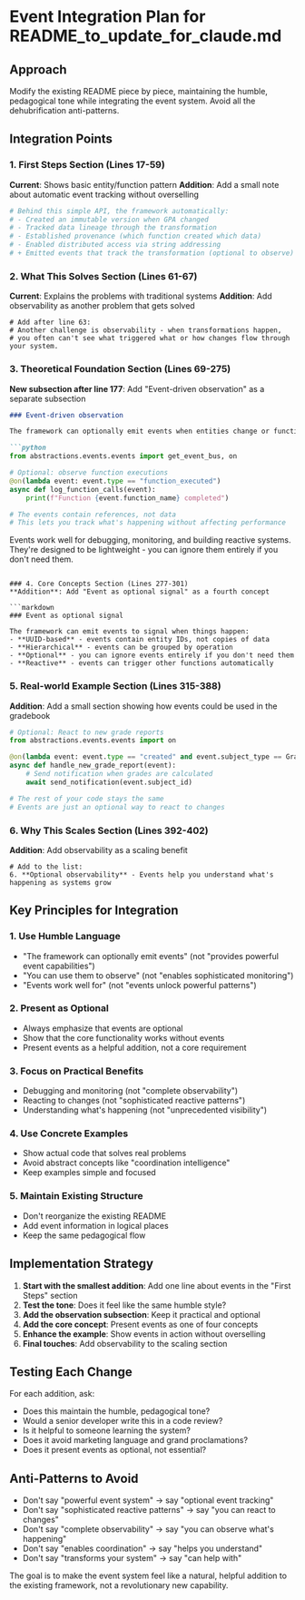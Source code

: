 # Event Integration Plan for README_to_update_for_claude.md

## Approach
Modify the existing README piece by piece, maintaining the humble, pedagogical tone while integrating the event system. Avoid all the dehubrification anti-patterns.

## Integration Points

### 1. First Steps Section (Lines 17-59)
**Current**: Shows basic entity/function pattern
**Addition**: Add a small note about automatic event tracking without overselling

```python
# Behind this simple API, the framework automatically:
# - Created an immutable version when GPA changed
# - Tracked data lineage through the transformation
# - Established provenance (which function created which data)
# - Enabled distributed access via string addressing
# + Emitted events that track the transformation (optional to observe)
```

### 2. What This Solves Section (Lines 61-67)
**Current**: Explains the problems with traditional systems
**Addition**: Add observability as another problem that gets solved

```
# Add after line 63:
# Another challenge is observability - when transformations happen, 
# you often can't see what triggered what or how changes flow through your system.
```

### 3. Theoretical Foundation Section (Lines 69-275)
**New subsection after line 177**: Add "Event-driven observation" as a separate subsection

```markdown
### Event-driven observation

The framework can optionally emit events when entities change or functions execute. These events contain only UUID references and basic metadata - they don't duplicate your data. You can use them to observe what's happening in your system:

```python
from abstractions.events.events import get_event_bus, on

# Optional: observe function executions
@on(lambda event: event.type == "function_executed")
async def log_function_calls(event):
    print(f"Function {event.function_name} completed")

# The events contain references, not data
# This lets you track what's happening without affecting performance
```

Events work well for debugging, monitoring, and building reactive systems. They're designed to be lightweight - you can ignore them entirely if you don't need them.
```

### 4. Core Concepts Section (Lines 277-301)
**Addition**: Add "Event as optional signal" as a fourth concept

```markdown
### Event as optional signal

The framework can emit events to signal when things happen:
- **UUID-based** - events contain entity IDs, not copies of data
- **Hierarchical** - events can be grouped by operation
- **Optional** - you can ignore events entirely if you don't need them
- **Reactive** - events can trigger other functions automatically
```

### 5. Real-world Example Section (Lines 315-388)
**Addition**: Add a small section showing how events could be used in the gradebook

```python
# Optional: React to new grade reports
from abstractions.events.events import on

@on(lambda event: event.type == "created" and event.subject_type == GradeReport)
async def handle_new_grade_report(event):
    # Send notification when grades are calculated
    await send_notification(event.subject_id)

# The rest of your code stays the same
# Events are just an optional way to react to changes
```

### 6. Why This Scales Section (Lines 392-402)
**Addition**: Add observability as a scaling benefit

```
# Add to the list:
6. **Optional observability** - Events help you understand what's happening as systems grow
```

## Key Principles for Integration

### 1. Use Humble Language
- "The framework can optionally emit events" (not "provides powerful event capabilities")
- "You can use them to observe" (not "enables sophisticated monitoring")
- "Events work well for" (not "events unlock powerful patterns")

### 2. Present as Optional
- Always emphasize that events are optional
- Show that the core functionality works without events
- Present events as a helpful addition, not a core requirement

### 3. Focus on Practical Benefits
- Debugging and monitoring (not "complete observability")
- Reacting to changes (not "sophisticated reactive patterns")
- Understanding what's happening (not "unprecedented visibility")

### 4. Use Concrete Examples
- Show actual code that solves real problems
- Avoid abstract concepts like "coordination intelligence"
- Keep examples simple and focused

### 5. Maintain Existing Structure
- Don't reorganize the existing README
- Add event information in logical places
- Keep the same pedagogical flow

## Implementation Strategy

1. **Start with the smallest addition**: Add one line about events in the "First Steps" section
2. **Test the tone**: Does it feel like the same humble style?
3. **Add the observation subsection**: Keep it practical and optional
4. **Add the core concept**: Present events as one of four concepts
5. **Enhance the example**: Show events in action without overselling
6. **Final touches**: Add observability to the scaling section

## Testing Each Change

For each addition, ask:
- Does this maintain the humble, pedagogical tone?
- Would a senior developer write this in a code review?
- Is it helpful to someone learning the system?
- Does it avoid marketing language and grand proclamations?
- Does it present events as optional, not essential?

## Anti-Patterns to Avoid

- Don't say "powerful event system" → say "optional event tracking"
- Don't say "sophisticated reactive patterns" → say "you can react to changes"
- Don't say "complete observability" → say "you can observe what's happening"
- Don't say "enables coordination" → say "helps you understand"
- Don't say "transforms your system" → say "can help with"

The goal is to make the event system feel like a natural, helpful addition to the existing framework, not a revolutionary new capability.